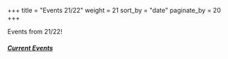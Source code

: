 +++
title = "Events 21/22"
weight = 21
sort_by = "date"
paginate_by = 20
+++

Events from 21/22!

##### [<i class="bi bi-bell-fill"></i> Current Events](@/events/_index.md)
